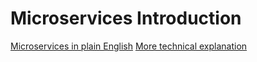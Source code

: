 # Microservices Introduction
[Microservices in plain English](https://enterprisersproject.com/article/2017/8/how-explain-microservices-plain-english)
[More technical explanation](https://smartbear.com/learn/api-design/what-are-microservices/)
